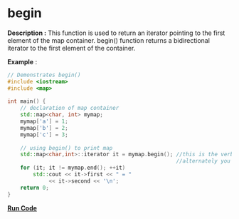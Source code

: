 # begin

**Description :** This function is used to return an iterator pointing to the first element of the map container. begin() function returns a bidirectional iterator to the first element of the container.

**Example** :

```cpp
// Demonstrates begin() 
#include <iostream> 
#include <map> 
  
int main() { 
    // declaration of map container 
    std::map<char, int> mymap; 
    mymap['a'] = 1; 
    mymap['b'] = 2; 
    mymap['c'] = 3; 
  
    // using begin() to print map 
    std::map<char,int>::iterator it = mymap.begin(); //this is the verbose way of declaring an iterator to the map
                                                     //alternately you could use auto it = mymap.begin();
    for (it; it != mymap.end(); ++it) 
        std::cout << it->first << " = "
             << it->second << '\n'; 
    return 0; 
} 
```
**[Run Code](https://rextester.com/SNK66848)**

